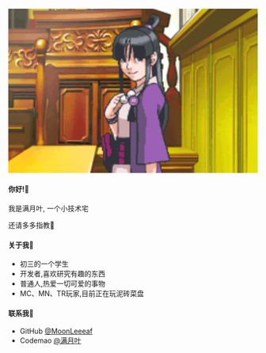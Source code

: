 ![绫里 真宵](Maya.png)

#### 你好!🌴

我是满月叶, 一个小技术宅

还请多多指教🍉

#### 关于我🌷
  * 初三的一个学生
  * 开发者,喜欢研究有趣的东西
  * 普通人,热爱一切可爱的事物
  * MC、MN、TR玩家,目前正在玩泥砖菜盘

#### 联系我💮
  * G‌i‌t‌H‌u‌b [@MoonLeeeaf](https://github.com/MoonLeeeaf)
  * Codemao [@满月叶](https://shequ.codemao.cn/user/11770768)
